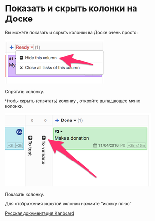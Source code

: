 Показать и скрыть колонки на Доске
==================================

Вы можете показать и скрыть колонки на Доске очень просто:

![Hide a column](../screenshots/hide-column.png)

Спрятать колонку.


Чтобы скрыть (спрятать) колонку , откройте выпадающее меню колонки.

![Show a column](../screenshots/show-column.png)

Показать колонку.


Для отображения скрытой колонки нажмите “иконку плюс”





[Русская документация Kanboard](http://kanboard.ru/doc/)

